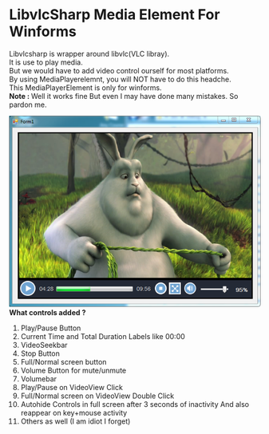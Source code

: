 # LibvlcSharp Media Element For Winforms
<p>
Libvlcsharp is wrapper around libvlc(VLC libray). <br>
It is use to play media.  <br>
But we would have to add video control ourself for most platforms.  <br>
By using MediaPlayerelemnt, you will NOT have to do this headche.  <br>
This MediaPlayerElement is only for winforms. <br>
<b>Note : </b> Well it works fine But even I may have done many mistakes. So pardon me.
</p>
  
<img src="Screenshot.png">
<b>What controls added ?</b>
<ol>
<li>Play/Pause Button</li>
<li>Current Time and Total Duration Labels like 00:00</li>
<li>VideoSeekbar</li>
<li>Stop Button</li>
<li>Full/Normal screen button</li>
<li>Volume Button for mute/unmute</li>
<li>Volumebar</li>
<li>Play/Pause on VideoView Click</li>
<li>Full/Normal screen on VideoView Double Click</li>
<li>Autohide Controls in full screen after 3 seconds of inactivity And also reappear on key+mouse activity</li>
<li>Others as well (I am idiot I forget)</li>
</ol>
